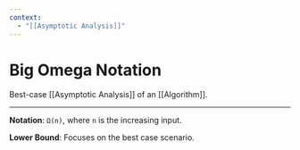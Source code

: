 ```yaml
---
context:
  - "[[Asymptotic Analysis]]"
---
```


# Big Omega Notation

Best-case [[Asymptotic Analysis]] of an [[Algorithm]].

---

**Notation**: `Ω(n)`, where `n` is the increasing input.

**Lower Bound**: Focuses on the best case scenario.
